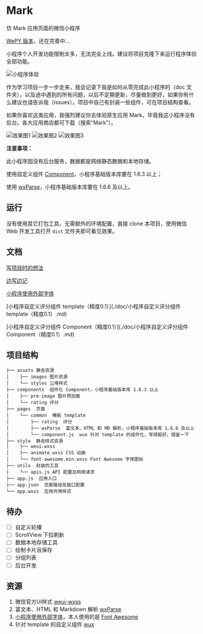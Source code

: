 # Mark
仿 Mark 应用页面的微信小程序

[WePY 版本](https://github.com/Hongye567/wepy-mark)，还在完善中…

小程序个人开发功能限制太多，无法完全上线。建议将项目克隆下来运行程序体验全部功能。

![小程序体验](http://oz126ti4w.bkt.clouddn.com/image/mark.jpg)

作为学习项目一步一步走来，我会记录下我是如何从零完成此小程序的（doc 文件夹），以及途中遇到的所有问题，以后不定期更新，尽量做到更好，如果你有什么建议也请告诉我（issues）。项目中自己有封装一些组件，可在项目结构查看。

如果你喜欢这类应用，我强烈建议你去体验原生应用 Mark，毕竟我这小程序没有后台。各大应用商店都可下载（搜索“Mark”）。

![效果图1](http://opz28dn03.bkt.clouddn.com/images/IMG_1558.JPG?imageslim&imageView2/2/h/300)
![效果图2](http://opz28dn03.bkt.clouddn.com/images/IMG_1559.JPG?imageslim&imageView2/2/h/300)
![效果图3](http://opz28dn03.bkt.clouddn.com/images/CTJB2779.GIF?imageslim&imageView2/2/h/300)

**注意事项：**

此小程序因没有后台服务，数据都是网络静态数据和本地存储。

使用自定义组件 [Component](https://mp.weixin.qq.com/debug/wxadoc/dev/framework/custom-component/)，小程序基础版本库要在 1.6.3 以上；

使用 [wxParse](https://github.com/icindy/wxParse)，小程序基础版本库要在 1.6.6 及以上。

## 运行
没有使用其它打包工具，无需额外的环境配置，直接 clone 本项目，使用微信 Web 开发工具打开 `dist` 文件夹即可看见效果。

## 文档
[写项目时的想法](./doc/thought.md)

[边写边记](./doc/小程序笔记)

[小程序使用外部字体](./doc/小程序使用外部字体.md)

[小程序自定义评分组件 template（精度0.1）](./doc/小程序自定义评分组件 template（精度0.1）.md)

[小程序自定义评分组件 Component（精度0.1）](./doc/小程序自定义评分组件 Component（精度0.1）.md)

## 项目结构
```
├── assets 静态资源
│    ├── images 图片资源
│    └── styles 公用样式
├── components  组件化 Component，小程序基础版本库 1.6.3 以上
│    ├── pre-image 图片预加载
│    └── rating 评分
├── pages  页面
│    └── common  模板 template
│        ├── rating  评分
│        ├── wxParse  富文本、HTML 和 MD 解析，小程序基础版本库 1.6.6 及以上
│        └── component.js  wux 针对 template 的组件化，写得挺好，借鉴一下
├── style  静态样式资源
│    ├── weui.wxss
│    ├── animate.wxss CSS 动画
│    └── font-awesome.min.wxss Font Awesome 字体图标
├── utils  封装的工具
│    └── apis.js API 配置及网络请求
├── app.js  应用入口
├── app.json  页面路径及窗口配置
└── app.wxss  应用共用样式
```

## 待办

- [ ] 自定义轮播
- [ ] ScrollView 下拉刷新
- [ ] 数据本地存储工具
- [ ] 绘制卡片且保存
- [ ] 分组列表
- [ ] 后台开发

## 资源
1. 微信官方UI样式 [weui-wxss](https://github.com/Tencent/weui-wxss/)
2. 富文本、HTML 和 Markdown 解析 [wxParse](https://github.com/icindy/wxParse)
3. [小程序使用外部字体](./doc/小程序使用外部字体.md)，本人使用的是 [Font Awesome](http://fontawesome.io/)
4. 针对 template 的自定义组件 [wux](https://github.com/skyvow/wux)
